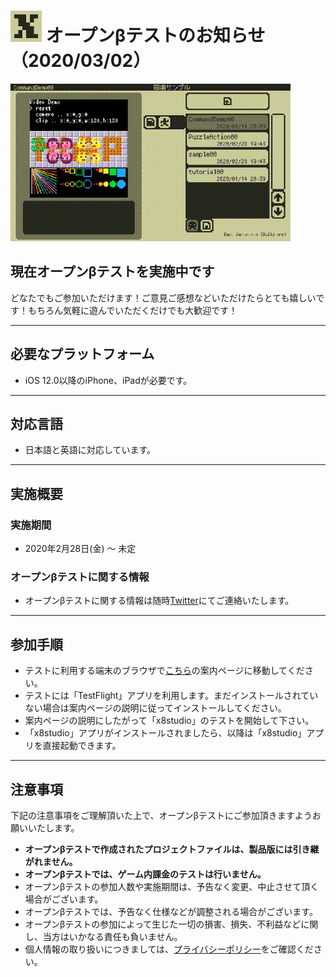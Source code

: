 # <img src="imgs/home/app_icon_192x192.png" width="50"> オープンβテストのお知らせ（2020/03/02）


![](imgs/topics/x8_digest_demo.gif "Sample Game Demo")

## 現在オープンβテストを実施中です
どなたでもご参加いただけます！ご意見ご感想などいただけたらとても嬉しいです！もちろん気軽に遊んでいただくだけでも大歓迎です！

---

## 必要なプラットフォーム

- iOS 12.0以降のiPhone、iPadが必要です。

---

## 対応言語

- 日本語と英語に対応しています。

---

## 実施概要

### 実施期間

- 2020年2月28日(金) 〜 未定

### オープンβテストに関する情報

- オープンβテストに関する情報は随時[Twitter](https://twitter.com/takezoffcom)にてご連絡いたします。

---

## 参加手順

- テストに利用する端末のブラウザで[こちら](https://testflight.apple.com/join/LjPgHgJi)の案内ページに移動してください。
- テストには「TestFlight」アプリを利用します。まだインストールされていない場合は案内ページの説明に従ってインストールしてください。
- 案内ページの説明にしたがって「x8studio」のテストを開始して下さい。
- 「x8studio」アプリがインストールされましたら、以降は「x8studio」アプリを直接起動できます。

---

## 注意事項

下記の注意事項をご理解頂いた上で、オープンβテストにご参加頂きますようお願いいたします。

- **オープンβテストで作成されたプロジェクトファイルは、製品版には引き継がれません。**
- **オープンβテストでは、ゲーム内課金のテストは行いません。**
- オープンβテストの参加人数や実施期間は、予告なく変更、中止させて頂く場合がございます。
- オープンβテストでは、予告なく仕様などが調整される場合がございます。
- オープンβテストの参加によって生じた一切の損害、損失、不利益などに関し、当方はいかなる責任も負いません。
- 個人情報の取り扱いにつきましては、[プライバシーポリシー](PrivacyPolicy.md)をご確認ください。

